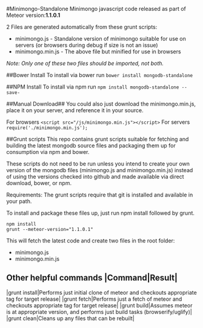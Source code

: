#Minimongo-Standalone
Minimongo javascript code released as part of Meteor version:**1.1.0.1**

2 Files are generated automatically from these grunt scripts:
* minimongo.js - Standalone version of minimongo suitable for use on servers (or browsers during debug if size is not an issue)
* minimongo.min.js - The above file but minified for use in browsers

*Note: Only one of these two files should be imported, not both.*

##Bower Install
To install via bower run
`bower install mongodb-standalone`

##NPM Install
To install via npm run
`npm install mongodb-standalone --save-`

##Manual Download##
You could also just download the minimongo.min.js, place it on your server, and reference it in your source.

For browsers
`<script src="/js/minimongo.min.js"></script>`
For servers
`require('./minimongo.min.js');`

##Grunt scripts
This repo contains grunt scripts suitable for fetching and building the latest mongodb source files and packaging them up for consumption via npm and bower.

These scripts do not need to be run unless you intend to create your own version of the mongodb files (minimongo.js and minimongo.min.js) instead of using the versions checked into github and made available via direct download, bower, or npm.

Requirements:
The grunt scripts require that git is installed and available in your path.

To install and package these files up, just run npm install followed by grunt.

```
npm install
grunt --meteor-version="1.1.0.1"
```

This will fetch the latest code and create two files in the root folder:
* minimongo.js
* minimongo.min.js

Other helpful commands
|Command|Result|
----------------
|grunt install|Performs just initial clone of meteor and checkouts appropriate tag for target release|
|grunt fetch|Performs just a fetch of meteor and checkouts appropriate tag for target release|
|grunt build|Assumes meteor is at appropriate version, and performs just build tasks (browserify/uglify)|
|grunt clean|Cleans up any files that can be rebuilt|